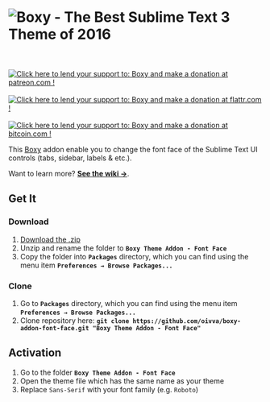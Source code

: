 # ![Boxy - The Best Sublime Text 3 Theme of 2016][img-name]&nbsp;
[![Click here to lend your support to: Boxy and make a donation at patreon.com !][img-patreon]][patreon]&nbsp;
[![Click here to lend your support to: Boxy and make a donation at flattr.com !][img-flattr]][flattr]&nbsp;
[![Click here to lend your support to: Boxy and make a donation at bitcoin.com !][img-bitcoin]][bitcoin]

This [Boxy][theme] addon enable you to change the font face of the Sublime Text UI controls (tabs, sidebar, labels & etc.).

Want to learn more? [**See the wiki &#8594;**][wiki].

## Get It

### Download

1. [Download the .zip][releases]
2. Unzip and rename the folder to **`Boxy Theme Addon - Font Face`**
3. Copy the folder into **`Packages`** directory, which you can find using the menu item **`Preferences → Browse Packages...`**

### Clone

1. Go to **`Packages`** directory, which you can find using the menu item **`Preferences → Browse Packages...`**
2. Clone repository here: **`git clone https://github.com/oivva/boxy-addon-font-face.git "Boxy Theme Addon - Font Face"`**

## Activation

1. Go to the folder **`Boxy Theme Addon - Font Face`**
2. Open the theme file which has the same name as your theme
3. Replace `Sans-Serif` with your font family (e.g. `Roboto`)


<!-- Links -->

[theme]: https://github.com/oivva/boxy
[releases]: https://github.com/oivva/boxy-addon-font-face/releases
[patreon]: https://www.patreon.com/oivva "Donate with Patreon"
[flattr]: https://flattr.com/profile/oivva "Donate with Flattr"
[bitcoin]: https://www.coinbase.com/oivva "Donate with Bitcoin"
[wiki]: https://github.com/oivva/boxy/wiki
[pc]: https://sublime.wbond.net

<!-- Images -->

[img-name]: https://raw.githubusercontent.com/oivva/boxy-extras/master/assets/readme/name.png
[img-patreon]: https://raw.githubusercontent.com/oivva/boxy-extras/master/assets/readme/patreon.png
[img-flattr]: https://raw.githubusercontent.com/oivva/boxy-extras/master/assets/readme/flattr.png
[img-bitcoin]: https://raw.githubusercontent.com/oivva/boxy-extras/master/assets/readme/bitcoin.png

